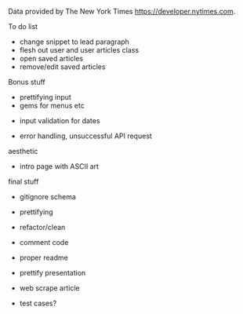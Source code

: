 
Data provided by The New York Times https://developer.nytimes.com.




To do list

  - change snippet to lead paragraph
  - flesh out user and user articles class
  - open saved articles
  - remove/edit saved articles

Bonus stuff
  - prettifying input
  - gems for menus etc


* input validation for dates


* error handling, unsuccessful API request


aesthetic
* intro page with ASCII art

final stuff
* gitignore schema
* prettifying
* refactor/clean
* comment code
* proper readme
* prettify presentation


* web scrape article
* test cases?
